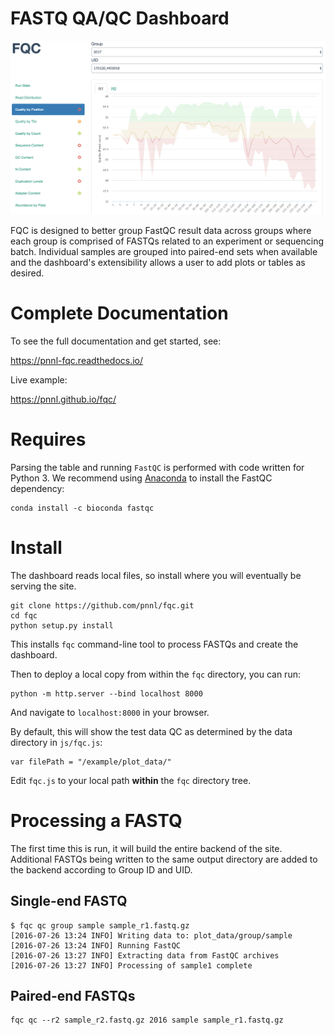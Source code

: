 # FASTQ QA/QC Dashboard

![dashboard](resources/dashboard.png)

FQC is designed to better group FastQC result data across groups where each
group is comprised of FASTQs related to an experiment or sequencing batch.
Individual samples are grouped into paired-end sets when available and the
dashboard's extensibility allows a user to add plots or tables as desired.


# Complete Documentation

To see the full documentation and get started, see:

https://pnnl-fqc.readthedocs.io/

Live example:

https://pnnl.github.io/fqc/


# Requires

Parsing the table and running `FastQC` is performed with code written for
Python 3. We recommend using [Anaconda](https://www.continuum.io/downloads) to
install the FastQC dependency:

```
conda install -c bioconda fastqc
```


# Install

The dashboard reads local files, so install where you will eventually be
serving the site.

```
git clone https://github.com/pnnl/fqc.git
cd fqc
python setup.py install
```

This installs `fqc` command-line tool to process FASTQs and create the
dashboard.

Then to deploy a local copy from within the `fqc` directory, you can run:

```
python -m http.server --bind localhost 8000
```

And navigate to `localhost:8000` in your browser.

By default, this will show the test data QC as determined by the data
directory in `js/fqc.js`:

```
var filePath = "/example/plot_data/"
```

Edit `fqc.js` to your local path **within** the `fqc` directory tree.


# Processing a FASTQ

The first time this is run, it will build the entire backend of the site.
Additional FASTQs being written to the same output directory are added to
the backend according to Group ID and UID.


## Single-end FASTQ

```
$ fqc qc group sample sample_r1.fastq.gz
[2016-07-26 13:24 INFO] Writing data to: plot_data/group/sample
[2016-07-26 13:24 INFO] Running FastQC
[2016-07-26 13:27 INFO] Extracting data from FastQC archives
[2016-07-26 13:27 INFO] Processing of sample1 complete
```


## Paired-end FASTQs

```
fqc qc --r2 sample_r2.fastq.gz 2016 sample sample_r1.fastq.gz
```
